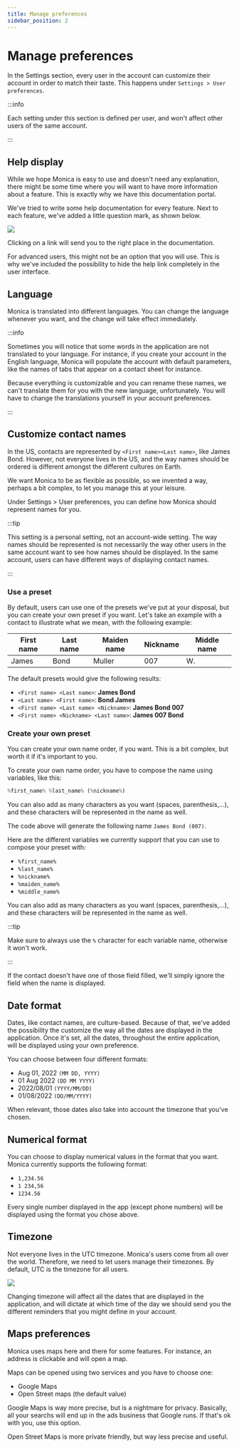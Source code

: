 ```yaml
---
title: Manage preferences
sidebar_position: 2
---
```


# Manage preferences

In the Settings section, every user in the account can customize their account in order to match their taste. This happens under `Settings > User preferences`.


:::info

Each setting under this section is defined per user, and won't affect other users of the same account.

:::

## Help display

While we hope Monica is easy to use and doesn't need any explanation, there might be some time where you will want to have more information about a feature. This is exactly why we have this documentation portal.

We've tried to write some help documentation for every feature. Next to each feature, we've added a little question mark, as shown below.

![](/img/settings/settings_help_toggle.png)

Clicking on a link will send you to the right place in the documentation.

For advanced users, this might not be an option that you will use. This is why we've included the possibility to hide the help link completely in the user interface.

## Language

Monica is translated into different languages. You can change the language whenever you want, and the change will take effect immediately.

:::info

Sometimes you will notice that some words in the application are not translated to your language.
For instance, if you create your account in the English language, Monica will populate the account with default parameters, like the names of tabs that appear on a contact sheet for instance.

Because everything is customizable and you can rename these names, we can't translate them for you with the new language, unfortunately. You will have to change the translations yourself in your account preferences.

:::

## Customize contact names

In the US, contacts are represented by `<First name><Last name>`, like James Bond. However, not everyone lives in the US, and the way names should be ordered is different amongst the different cultures on Earth.

We want Monica to be as flexible as possible, so we invented a way, perhaps a bit complex, to let you manage this at your leisure.

Under Settings > User preferences, you can define how Monica should represent names for you.

:::tip

This setting is a personal setting, not an account-wide setting. The way names should be represented is not necessarily the way other users in the same account want to see how names should be displayed. In the same account, users can have different ways of displaying contact names.

:::

### Use a preset

By default, users can use one of the presets we've put at your disposal, but you can create your own preset if you want. Let's take an example with a contact to illustrate what we mean, with the following example:

| First name | Last name  | Maiden name | Nickname  | Middle name |
|---|---|---|---|---|
| James | Bond | Muller | 007 | W. |

The default presets would give the following results:

- `<First name> <Last name>`: **James Bond**
- `<Last name> <First name>`: **Bond James**
- `<First name> <Last name> <Nickname>`: **James Bond 007**
- `<First name> <Nickname> <Last name>`: **James 007 Bond**

### Create your own preset

You can create your own name order, if you want. This is a bit complex, but worth it if it's important to you.

To create your own name order, you have to compose the name using variables, like this:

```js
%first_name% %last_name% (%nickname%)
```

You can also add as many characters as you want (spaces, parenthesis,…), and these characters will be represented in the name as well.

The code above will generate the following name `James Bond (007)`.

Here are the different variables we currently support that you can use to compose your preset with:

- `%first_name%`
- `%last_name%`
- `%nickname%`
- `%maiden_name%`
- `%middle_name%`

You can also add as many characters as you want (spaces, parenthesis,…), and these characters will be represented in the name as well.

:::tip

Make sure to always use the `%` character for each variable name, otherwise it won't work.

:::

If the contact doesn't have one of those field filled, we'll simply ignore the field when the name is displayed.

## Date format

Dates, like contact names, are culture-based. Because of that, we've added the possibility the customize the way all the dates are displayed in the application. Once it's set, all the dates, throughout the entire application, will be displayed using your own preference.

You can choose between four different formats:

* Aug 01, 2022 `(MM DD, YYYY)`
* 01 Aug 2022 `(DD MM YYYY)`
* 2022/08/01 `(YYYY/MM/DD)`
* 01/08/2022 `(DD/MM/YYYY)`

When relevant, those dates also take into account the timezone that you've chosen.

## Numerical format

You can choose to display numerical values in the format that you want. Monica currently supports the following format:

* `1,234.56`
* `1 234,56`
* `1234.56`

Every single number displayed in the app (except phone numbers) will be displayed using the format you chose above.

## Timezone

Not everyone lives in the UTC timezone. Monica's users come from all over the world. Therefore, we need to let users manage their timezones. By default, UTC is the timezone for all users.

![](/img/settings/setting_user_manage_timezone.png)

Changing timezone will affect all the dates that are displayed in the application, and will dictate at which time of the day we should send you the different reminders that you might define in your account.

## Maps preferences

Monica uses maps here and there for some features. For instance, an address is clickable and will open a map.

Maps can be opened using two services and you have to choose one:

- Google Maps
- Open Street maps (the default value)

Google Maps is way more precise, but is a nightmare for privacy. Basically, all your searchs will end up in the ads business that Google runs. If that's ok with you, use this option.

Open Street Maps is more private friendly, but way less precise and useful.
